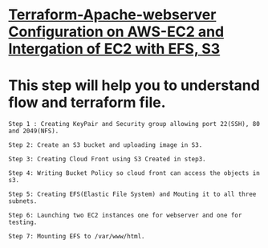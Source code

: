 # [Terraform-Apache-webserver Configuration on AWS-EC2 and Intergation of EC2 with EFS, S3](https://medium.com/@rohitraut3366/launching-an-application-on-aws-cloud-using-ec2-efs-s3-and-cloudfront-1526c7dfe6ec)
# This step will help you to understand flow and terraform file.
```
Step 1 : Creating KeyPair and Security group allowing port 22(SSH), 80 and 2049(NFS).
```
```
Step 2: Create an S3 bucket and uploading image in S3.
```
```
Step 3: Creating Cloud Front using S3 Created in step3.
```
```
Step 4: Writing Bucket Policy so cloud front can access the objects in s3.
```
```
Step 5: Creating EFS(Elastic File System) and Mouting it to all three subnets.
```
```
Step 6: Launching two EC2 instances one for webserver and one for testing.
```
```
Step 7: Mounting EFS to /var/www/html.
```
